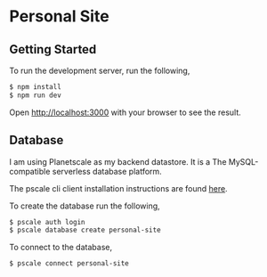 # Personal Site

## Getting Started

To run the development server, run the following,

```bash
$ npm install
$ npm run dev
```

Open [http://localhost:3000](http://localhost:3000) with your browser to see the result.

## Database

I am using Planetscale as my backend datastore. It is a The MySQL-compatible serverless database platform.

The pscale cli client installation instructions are found [here](https://github.com/planetscale/cli#installation).

To create the database run the following,

```bash
$ pscale auth login
$ pscale database create personal-site
```

To connect to the database,

```bash
$ pscale connect personal-site
```
